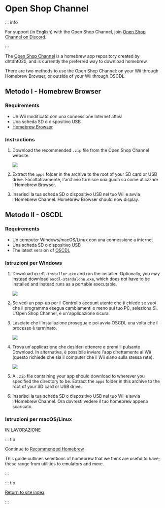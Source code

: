 # Open Shop Channel

::: info

For support (in English) with the Open Shop Channel, join [Open Shop Channel on Discord](https://discord.gg/osc).

:::

The [Open Shop Channel](https://oscwii.org/) is a homebrew app repository created by dhtdht020, and is currently the preferred way to download homebrew.

There are two methods to use the Open Shop Channel: on your Wii through Homebrew Browser, or outside of your Wii through OSCDL.

## Metodo I - Homebrew Browser

### Requirements

- Un Wii modificato con una connessione Internet attiva
- Una scheda SD o dispositivo USB
- [Homebrew Browser](https://oscwii.org/library/app/homebrew_browser)

### Instructions

1. Download the recommended `.zip` file from the Open Shop Channel website.

   ![](/images/osc/zip-download-HBB.png)

2. Extract the `apps` folder in the archive to the root of your SD card or USB drive. Facoltativamente, l'archivio fornisce una guida su come utilizzare l'Homebrew Browser.

3. Inserisci la tua scheda SD o dispositivo USB nel tuo Wii e avvia l'Homebrew Channel. Homebrew Browser should now display.

## Metodo II - OSCDL

### Requirements

- Un computer Windows/macOS/Linux con una connessione a internet
- Una scheda SD o dispositivo USB
- The latest version of [OSCDL](https://github.com/dhtdht020/osc-dl/releases/latest)

### Istruzioni per Windows

1. Download `oscdl-installer.exe` and run the installer. Optionally, you may instead download `oscdl-standalone.exe`, which does not have to be installed and instead runs as a portable executable.

   ![](/images/osc/exe-download-OSCDL.png)

2. Se vedi un pop-up per il Controllo account utente che ti chiede se vuoi che il programma esegua cambiamenti o meno sul tuo PC, seleziona Sì. L'Open Shop Channel, è un'applicazione sicura.

3. Lasciate che l'installazione prosegua e poi avvia OSCDL una volta che il processo è terminato.

   ![](/images/osc/install-finished-OSCDL.png)

4. Trova un'applicazione che desideri ottenere e premi il pulsante Download. In alternativa, è possibile inviare l'app direttamente al Wii (questo richiede che sia il computer che il Wii siano sulla stessa rete).

   ![](/images/osc/app-download-OSCDL.png)

5. A `.zip` file containing your app should download to wherever you specified the directory to be. Extract the `apps` folder in this archive to the root of your SD card or USB drive.

6. Inserisci la tua scheda SD o dispositivo USB nel tuo Wii e avvia l'Homebrew Channel. Ora dovresti vedere il tuo homebrew appena scaricato.

### Istruzioni per macOS/Linux

IN LAVORAZIONE

::: tip

Continue to [Recommended Homebrew](recommended-homebrew)

This guide outlines selections of homebrew that we think are useful to have; these range from utilities to emulators and more.

:::

::: tip

[Return to site index](site-navigation)

:::
